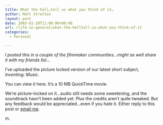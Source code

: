 ```yaml
---
title: What the hell…tell us what you think of it…
author: Matt Stratton
layout: post
date: 2003-01-20T11:00:00+00:00
url: /life-in-general/what-the-helltell-us-what-you-think-of-it
categories:
  - Personal

---
```

_I posted this in a couple of the filmmaker communities&#8230;might as well share it with my friends list&#8230;_

I&#8217;ve uploaded the picture locked version of our latest short subject, _Inventing: Music_.

You can view it here. It&#8217;s a 10 MB QuickTime movie.

We&#8217;re picture-locked on it&#8230;audio still needs some sweetening, and the soundtrack hasn&#8217;t been added yet. Plus the credits aren&#8217;t quite tweaked. But any feedback would be appreciated&#8230;even if you hate it. Either reply to this post or [email me][1].

m.

 [1]: javascript:DeCryptX('3p3d0t1u3C0g2t1b3y1z1u3u0a1j1o1g1j3o1n2u312e1p2o')
